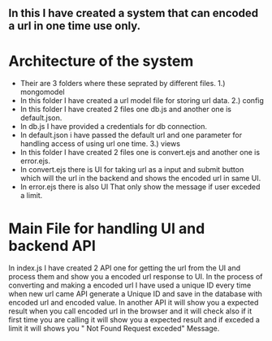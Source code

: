 ## In this I have created a system that can encoded a url in one time use only.
# Architecture of the system
 - Their are 3 folders where these seprated by different files.
1.) mongomodel
- In this folder I have created a url model file for storing url data.
2.) config
- In this folder I have created 2 files one db.js and another one is default.json.
- In db.js I have provided a credentials for db connection.
- In default.json i have passed the default url and one parameter for handling access of using url one time.
3.) views
- In this folder I have created 2 files one is convert.ejs and another one is error.ejs.
- In convert.ejs there is UI for taking url as a input and submit button which will the url in the backend and shows the encoded url in same UI.
- In error.ejs there is also UI That only show the message if user exceded a limit.

# Main File for handling UI and backend API
In index.js I have created 2 API one for getting the url from the UI and process them and show you a encoded url response to UI. 
In the process of converting and making a encoded url I have used a unique ID every time when new url came API generate a Unique ID and save in the database with encoded url and encoded value.
In another API it will show you a expected result when you call encoded url in the browser and it will check also if it first time you are calling it will show you a expected result and if exceded a limit it will shows you " Not Found Request exceded" Message. 
